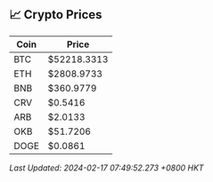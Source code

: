 ## 📈 Crypto Prices

| Coin | Price |
| ---- | ----- |
| BTC | $52218.3313 |
| ETH | $2808.9733 |
| BNB | $360.9779 |
| CRV | $0.5416 |
| ARB | $2.0133 |
| OKB | $51.7206 |
| DOGE | $0.0861 |

_Last Updated: 2024-02-17 07:49:52.273 +0800 HKT_